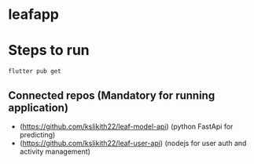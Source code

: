# leafapp

# Steps to run
``` flutter pub get ```

## Connected repos (Mandatory for running application)

- (https://github.com/kslikith22/leaf-model-api)   (python FastApi for predicting)
- (https://github.com/kslikith22/leaf-user-api)   (nodejs for user auth and activity management)


